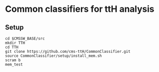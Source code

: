 Common classifiers for ttH analysis
===================================



Setup
-----

~~~
cd $CMSSW_BASE/src
mkdir TTH
cd TTH
git clone https://github.com/cms-ttH/CommonClassifier.git
source CommonClassifier/setup/install_mem.sh
scram b
mem_test
~~~
